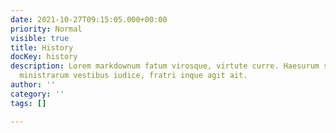 ```yaml
---
date: 2021-10-27T09:15:05.000+00:00
priority: Normal
visible: true
title: History
docKey: history
description: Lorem markdownum fatum virosque, virtute curre. Haesurum solitos saevis
  ministrarum vestibus iudice, fratri inque agit ait.
author: ''
category: ''
tags: []

---
```

